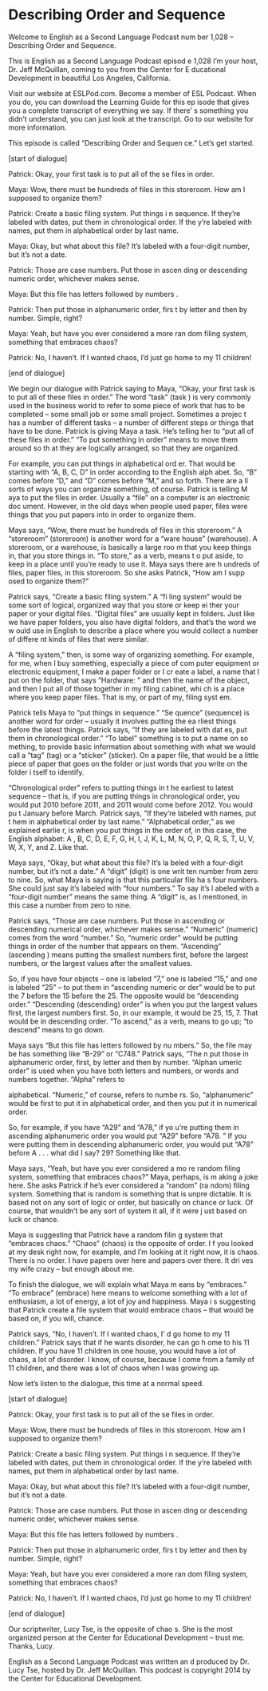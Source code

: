 # Describing Order and Sequence

Welcome to English as a Second Language Podcast num ber 1,028 – Describing Order and Sequence.

This is English as a Second Language Podcast episod e 1,028 I’m your host, Dr. Jeff McQuillan, coming to you from the Center for E ducational Development in beautiful Los Angeles, California.

Visit our website at ESLPod.com. Become a member of  ESL Podcast. When you do, you can download the Learning Guide for this ep isode that gives you a complete transcript of everything we say. If there’ s something you didn’t understand, you can just look at the transcript. Go  to our website for more information.

This episode is called “Describing Order and Sequen ce.” Let’s get started.

[start of dialogue]

Patrick: Okay, your first task is to put all of the se files in order.

Maya: Wow, there must be hundreds of files in this storeroom. How am I supposed to organize them?

Patrick: Create a basic filing system. Put things i n sequence. If they’re labeled with dates, put them in chronological order. If the y’re labeled with names, put them in alphabetical order by last name.

Maya: Okay, but what about this file? It’s labeled with a four-digit number, but it’s not a date.

Patrick: Those are case numbers. Put those in ascen ding or descending numeric order, whichever makes sense.

Maya: But this file has letters followed by numbers .

Patrick: Then put those in alphanumeric order, firs t by letter and then by number. Simple, right?

Maya: Yeah, but have you ever considered a more ran dom filing system, something that embraces chaos?

Patrick: No, I haven’t. If I wanted chaos, I’d just  go home to my 11 children!

[end of dialogue]

We begin our dialogue with Patrick saying to Maya, “Okay, your first task is to put all of these files in order.” The word “task” (task ) is very commonly used in the business world to refer to some piece of work that has to be completed – some small job or some small project. Sometimes a projec t has a number of different tasks – a number of different steps or things that have to be done. Patrick is giving Maya a task. He’s telling her to “put all of  these files in order.” “To put something in order” means to move them around so th at they are logically arranged, so that they are organized.

For example, you can put things in alphabetical ord er. That would be starting with “A, B, C, D” in order according to the English alph abet. So, “B” comes before “D,” and “D” comes before “M,” and so forth. There are a ll sorts of ways you can organize something, of course. Patrick is telling M aya to put the files in order. Usually a “file” on a computer is an electronic doc ument. However, in the old days when people used paper, files were things that  you put papers into in order to organize them.

Maya says, “Wow, there must be hundreds of files in  this storeroom.” A “storeroom” (storeroom) is another word for a “ware house” (warehouse). A storeroom, or a warehouse, is basically a large roo m that you keep things in, that you store things in. “To store,” as a verb, means t o put aside, to keep in a place until you’re ready to use it. Maya says there are h undreds of files, paper files, in this storeroom. So she asks Patrick, “How am I supp osed to organize them?”

Patrick says, “Create a basic filing system.” A “fi ling system” would be some sort of logical, organized way that you store or keep ei ther your paper or your digital files. “Digital files” are usually kept in folders.  Just like we have paper folders, you also have digital folders, and that’s the word we w ould use in English to describe a place where you would collect a number of differe nt kinds of files that were similar.

A “filing system,” then, is some way of organizing something. For example, for me, when I buy something, especially a piece of com puter equipment or electronic equipment, I make a paper folder or I cr eate a label, a name that I put on the folder, that says “Hardware: ” and then the name of the object, and then I put all of those together in my filing cabinet, whi ch is a place where you keep paper files. That is my, or part of my, filing syst em.

Patrick tells Maya to “put things in sequence.” “Se quence” (sequence) is another word for order – usually it involves putting the ea rliest things before the latest things. Patrick says, “If they are labeled with dat es, put them in chronological order.” “To label” something is to put a name on so mething, to provide basic information about something with what we would call  a “tag” (tag) or a “sticker” (sticker). On a paper file, that would be a little piece of paper that goes on the folder or just words that you write on the folder i tself to identify.

“Chronological order” refers to putting things in t he earliest to latest sequence – that is, if you are putting things in chronological  order, you would put 2010 before 2011, and 2011 would come before 2012. You would pu t January before March. Patrick says, “If they’re labeled with names, put t hem in alphabetical order by last name.” “Alphabetical order,” as we explained earlie r, is when you put things in the order of, in this case, the English alphabet: A , B, C, D, E, F, G, H, I, J, K, L, M, N, O, P, Q, R, S, T, U, V, W, X, Y, and Z. Like that.

Maya says, “Okay, but what about this file? It’s la beled with a four-digit number, but it’s not a date.” A “digit” (digit) is one writ ten number from zero to nine. So, what Maya is saying is that this particular file ha s four numbers. She could just say it’s labeled with “four numbers.” To say it’s l abeled with a “four-digit number” means the same thing. A “digit” is, as I mentioned,  in this case a number from zero to nine.

Patrick says, “Those are case numbers. Put those in  ascending or descending numerical order, whichever makes sense.” “Numeric” (numeric) comes from the word “number.” So, “numeric order” would be putting  things in order of the number that appears on them. “Ascending” (ascending ) means putting the smallest numbers first, before the largest numbers,  or the largest values after the smallest values.

So, if you have four objects – one is labeled “7,” one is labeled “15,” and one is labeled “25” – to put them in “ascending numeric or der” would be to put the 7 before the 15 before the 25. The opposite would be “descending order.” “Descending (descending) order” is when you put the  largest values first, the largest numbers first. So, in our example, it would  be 25, 15, 7. That would be in descending order. “To ascend,” as a verb, means to go up; “to descend” means to go down.

Maya says “But this file has letters followed by nu mbers.” So, the file may be has something like “B-29” or “C748.” Patrick says, “The n put those in alphanumeric order, first, by letter and then by number. “Alphan umeric order” is used when you have both letters and numbers, or words and numbers  together. “Alpha” refers to

alphabetical. “Numeric,” of course, refers to numbe rs. So, “alphanumeric” would be first to put it in alphabetical order, and then you put it in numerical order.

So, for example, if you have “A29” and “A78,” if yo u’re putting them in ascending alphanumeric order you would put “A29” before “A78. ” If you were putting them in descending alphanumeric order, you would put “A78” before A . . . what did I say? 29? Something like that.

Maya says, “Yeah, but have you ever considered a mo re random filing system, something that embraces chaos?” Maya, perhaps, is m aking a joke here. She asks Patrick if he’s ever considered a “random” (ra ndom) filing system. Something that is random is something that is unpre dictable. It is based not on any sort of logic or order, but basically on chance  or luck. Of course, that wouldn’t be any sort of system it all, if it were j ust based on luck or chance.

Maya is suggesting that Patrick have a random filin g system that “embraces chaos.” “Chaos” (chaos) is the opposite of order. I f you looked at my desk right now, for example, and I’m looking at it right now, it is chaos. There is no order. I have papers over here and papers over there. It dri ves my wife crazy – but enough about me.

To finish the dialogue, we will explain what Maya m eans by “embraces.” “To embrace” (embrace) here means to welcome something with a lot of enthusiasm, a lot of energy, a lot of joy and happiness. Maya i s suggesting that Patrick create a file system that would embrace chaos – that would  be based on, if you will, chance.

Patrick says, “No, I haven’t. If I wanted chaos, I’ d go home to my 11 children.” Patrick says that if he wants disorder, he can go h ome to his 11 children. If you have 11 children in one house, you would have a lot  of chaos, a lot of disorder. I know, of course, because I come from a family of 11  children, and there was a lot of chaos when I was growing up.

Now let’s listen to the dialogue, this time at a normal speed.

[start of dialogue]

Patrick: Okay, your first task is to put all of the se files in order.

Maya: Wow, there must be hundreds of files in this storeroom. How am I supposed to organize them?

Patrick: Create a basic filing system. Put things i n sequence. If they’re labeled with dates, put them in chronological order. If the y’re labeled with names, put them in alphabetical order by last name.

Maya: Okay, but what about this file? It’s labeled with a four-digit number, but it’s not a date.

Patrick: Those are case numbers. Put those in ascen ding or descending numeric order, whichever makes sense.

Maya: But this file has letters followed by numbers .

Patrick: Then put those in alphanumeric order, firs t by letter and then by number. Simple, right?

Maya: Yeah, but have you ever considered a more ran dom filing system, something that embraces chaos?

Patrick: No, I haven’t. If I wanted chaos, I’d just  go home to my 11 children!

[end of dialogue]

Our scriptwriter, Lucy Tse, is the opposite of chao s. She is the most organized person at the Center for Educational Development – trust me. Thanks, Lucy.



English as a Second Language Podcast was written an d produced by Dr. Lucy Tse, hosted by Dr. Jeff McQuillan. This podcast is copyright 2014 by the Center for Educational Development.

